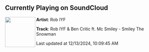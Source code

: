 ## Currently Playing on SoundCloud

[<img align="left" width="100" src="https://i1.sndcdn.com/artworks-q8aZjLkmbnAEK7su-IkdPfA-t500x500.png">](https://soundcloud.com/dj-iyf/smiley-the-snowman)

**Artist**: Rob IYF 

**Track**: Rob IYF & Ben Critic ft. Mc Smiley - Smiley The Snowman

Last updated at 12/13/2024, 10:09:45 AM
